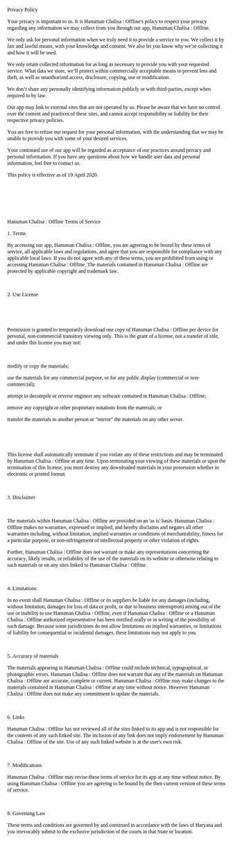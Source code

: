 <!DOCTYPE html PUBLIC "-//W3C//DTD HTML 4.01//EN" "http://www.w3.org/TR/html4/strict.dtd">
<html>
<head>
  <meta http-equiv="Content-Type" content="text/html; charset=utf-8">
  <meta http-equiv="Content-Style-Type" content="text/css">
  <title>Yes 300 tnc</title>
  <meta name="Generator" content="Cocoa HTML Writer">
  <meta name="CocoaVersion" content="1894.4">
  <style type="text/css">
    p.p1 {margin: 0.0px 0.0px 0.0px 0.0px; font: 12.0px Times; color: #000000; -webkit-text-stroke: #000000}
    p.p2 {margin: 0.0px 0.0px 12.0px 0.0px; font: 12.0px Times; color: #000000; -webkit-text-stroke: #000000}
    span.s1 {font-kerning: none}
  </style>
</head>
<body>
<p class="p1"><span class="s1">           </span></p>
<p class="p2"><span class="s1">Privacy Policy</span></p>
<p class="p2"><span class="s1">Your privacy is important to us. It is Hanuman Chalisa : Offline's policy to respect your privacy regarding any information we may collect from you through our app, Hanuman Chalisa : Offline.</span></p>
<p class="p2"><span class="s1">We only ask for personal information when we truly need it to provide a service to you. We collect it by fair and lawful means, with your knowledge and consent. We also let you know why we’re collecting it and how it will be used.</span></p>
<p class="p2"><span class="s1">We only retain collected information for as long as necessary to provide you with your requested service. What data we store, we’ll protect within commercially acceptable means to prevent loss and theft, as well as unauthorized access, disclosure, copying, use or modification.</span></p>
<p class="p2"><span class="s1">We don’t share any personally identifying information publicly or with third-parties, except when required to by law.</span></p>
<p class="p2"><span class="s1">Our app may link to external sites that are not operated by us. Please be aware that we have no control over the content and practices of these sites, and cannot accept responsibility or liability for their respective privacy policies.</span></p>
<p class="p2"><span class="s1">You are free to refuse our request for your personal information, with the understanding that we may be unable to provide you with some of your desired services.</span></p>
<p class="p2"><span class="s1">Your continued use of our app will be regarded as acceptance of our practices around privacy and personal information. If you have any questions about how we handle user data and personal information, feel free to contact us.</span></p>
<p class="p2"><span class="s1">This policy is effective as of 19 April 2020.</span></p>
<p class="p2"><span class="s1"><br>
</span></p>
<p class="p2"><span class="s1"><br>
</span></p>
<p class="p2"><span class="s1"><br>
</span></p>
<p class="p2"><span class="s1">Hanuman Chalisa : Offline Terms of Service</span></p>
<p class="p2"><span class="s1">1. Terms</span></p>
<p class="p2"><span class="s1">By accessing our app, Hanuman Chalisa : Offline, you are agreeing to be bound by these terms of service, all applicable laws and regulations, and agree that you are responsible for compliance with any applicable local laws. If you do not agree with any of these terms, you are prohibited from using or accessing Hanuman Chalisa : Offline. The materials contained in Hanuman Chalisa : Offline are protected by applicable copyright and trademark law.</span></p>
<p class="p2"><span class="s1"><br>
</span></p>
<p class="p2"><span class="s1">2. Use License</span></p>
<p class="p2"><span class="s1"><br>
</span></p>
<p class="p2"><span class="s1"><br>
</span></p>
<p class="p2"><span class="s1">Permission is granted to temporarily download one copy of Hanuman Chalisa : Offline per device for personal, non-commercial transitory viewing only. This is the grant of a license, not a transfer of title, and under this license you may not:</span></p>
<p class="p2"><span class="s1"><br>
</span></p>
<p class="p2"><span class="s1">modify or copy the materials;</span></p>
<p class="p2"><span class="s1">use the materials for any commercial purpose, or for any public display (commercial or non-commercial);</span></p>
<p class="p2"><span class="s1">attempt to decompile or reverse engineer any software contained in Hanuman Chalisa : Offline;</span></p>
<p class="p2"><span class="s1">remove any copyright or other proprietary notations from the materials; or</span></p>
<p class="p2"><span class="s1">transfer the materials to another person or "mirror" the materials on any other server.</span></p>
<p class="p2"><span class="s1"><br>
</span></p>
<p class="p2"><span class="s1"><br>
</span></p>
<p class="p2"><span class="s1">This license shall automatically terminate if you violate any of these restrictions and may be terminated by Hanuman Chalisa : Offline at any time. Upon terminating your viewing of these materials or upon the termination of this license, you must destroy any downloaded materials in your possession whether in electronic or printed format.</span></p>
<p class="p2"><span class="s1"><br>
</span></p>
<p class="p2"><span class="s1">3. Disclaimer</span></p>
<p class="p2"><span class="s1"><br>
</span></p>
<p class="p2"><span class="s1">The materials within Hanuman Chalisa : Offline are provided on an 'as is' basis. Hanuman Chalisa : Offline makes no warranties, expressed or implied, and hereby disclaims and negates all other warranties including, without limitation, implied warranties or conditions of merchantability, fitness for a particular purpose, or non-infringement of intellectual property or other violation of rights.</span></p>
<p class="p2"><span class="s1">Further, Hanuman Chalisa : Offline does not warrant or make any representations concerning the accuracy, likely results, or reliability of the use of the materials on its website or otherwise relating to such materials or on any sites linked to Hanuman Chalisa : Offline.</span></p>
<p class="p2"><span class="s1"><br>
</span></p>
<p class="p2"><span class="s1">4. Limitations</span></p>
<p class="p2"><span class="s1">In no event shall Hanuman Chalisa : Offline or its suppliers be liable for any damages (including, without limitation, damages for loss of data or profit, or due to business interruption) arising out of the use or inability to use Hanuman Chalisa : Offline, even if Hanuman Chalisa : Offline or a Hanuman Chalisa : Offline authorized representative has been notified orally or in writing of the possibility of such damage. Because some jurisdictions do not allow limitations on implied warranties, or limitations of liability for consequential or incidental damages, these limitations may not apply to you.</span></p>
<p class="p2"><span class="s1"><br>
</span></p>
<p class="p2"><span class="s1">5. Accuracy of materials</span></p>
<p class="p2"><span class="s1">The materials appearing in Hanuman Chalisa : Offline could include technical, typographical, or photographic errors. Hanuman Chalisa : Offline does not warrant that any of the materials on Hanuman Chalisa : Offline are accurate, complete or current. Hanuman Chalisa : Offline may make changes to the materials contained in Hanuman Chalisa : Offline at any time without notice. However Hanuman Chalisa : Offline does not make any commitment to update the materials.</span></p>
<p class="p2"><span class="s1"><br>
</span></p>
<p class="p2"><span class="s1">6. Links</span></p>
<p class="p2"><span class="s1">Hanuman Chalisa : Offline has not reviewed all of the sites linked to its app and is not responsible for the contents of any such linked site. The inclusion of any link does not imply endorsement by Hanuman Chalisa : Offline of the site. Use of any such linked website is at the user's own risk.</span></p>
<p class="p2"><span class="s1"><br>
</span></p>
<p class="p2"><span class="s1">7. Modifications</span></p>
<p class="p2"><span class="s1">Hanuman Chalisa : Offline may revise these terms of service for its app at any time without notice. By using Hanuman Chalisa : Offline you are agreeing to be bound by the then current version of these terms of service.</span></p>
<p class="p2"><span class="s1"><br>
</span></p>
<p class="p2"><span class="s1">8. Governing Law</span></p>
<p class="p2"><span class="s1">These terms and conditions are governed by and construed in accordance with the laws of Haryana and you irrevocably submit to the exclusive jurisdiction of the courts in that State or location.</span></p>
</body>
</html>
